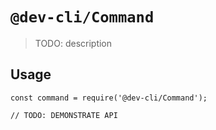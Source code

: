 # `@dev-cli/Command`

> TODO: description

## Usage

```
const command = require('@dev-cli/Command');

// TODO: DEMONSTRATE API
```
